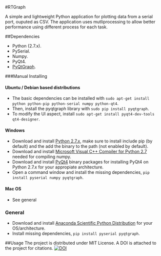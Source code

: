 #RTGraph

A simple and lightweight Python application for plotting data from a serial port, ouputed as CSV.
The application uses mutliprocessing to allow better performance using different process for each task.


##Dependencies
- Python (2.7.x).
- PySerial.
- Numpy.
- PyQt4.
- [PyQtGraph](http://www.pyqtgraph.org/).

###Manual Installing

#### Ubuntu / Debian based distributions
- The basic dependencies can be installed with ```sudo apt-get install python python-pip python-serial numpy python-qt4```.
- Then, install the pyqtgraph library with ```sudo pip install pyqtgraph```.
- To modify the UI aspect, install ```sudo apt-get install pyqt4-dev-tools qt4-designer```.

#### Windows
- Download and install [Python 2.7.x](https://www.python.org/downloads/windows/), make sure to install include pip (by default) and the add the binary to the path (not enabled by default).
- Download and install [Microsoft Visual C++ Compiler for Python 2.7](http://aka.ms/vcpython27) needed for compiling numpy.
- Download and install [PyQt4](http://www.riverbankcomputing.com/software/pyqt/download) binary packages for installing PyQt4 on Python 2.7.x for your appropiate architecture.
- Open a command window and install the missing dependencies, ```pip install pyserial numpy pyqtgraph```.

#### Mac OS
- See general

### General
- Download and install [Anaconda Scientific Python Distribution](https://store.continuum.io/cshop/anaconda/) for your OS/architecture.
- Install missing dependencies, ```pip install pyserial pyqtgraph```.

##Usage
The project is distributed under MIT License. A DOI is attached to the project for citations.
[![DOI](https://zenodo.org/badge/doi/10.5281/zenodo.12789.svg)](http://dx.doi.org/10.5281/zenodo.12789)
